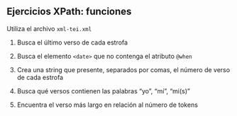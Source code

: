 ## Ejercicios XPath: funciones

Utiliza el archivo `xml-tei.xml`

1. Busca el último verso de cada estrofa

2. Busca el elemento `<date>` que no contenga el atributo `@when`

3. Crea una string que presente, separados por comas, el número de verso de cada estrofa

4. Busca qué versos contienen las palabras “yo”, “mí”, “mi(s)”

5. Encuentra el verso más largo en relación al número de tokens 
